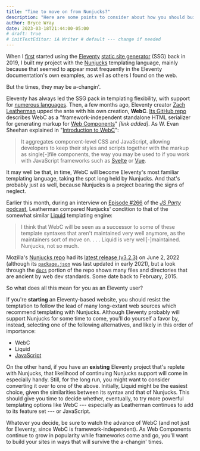 ```yaml
---
title: "Time to move on from Nunjucks?"
description: "Here are some points to consider about how you should build and maintain Eleventy sites going forward."
author: Bryce Wray
date: 2023-03-18T21:44:00-05:00
# draft: true
# initTextEditor: iA Writer # default --- change if needed
---
```


When I [first](/posts/2019/09/why-left-hugo-eleventy/) started using the [Eleventy](https://11ty.dev) [static site generator](https://jamstack.org/generators) (SSG) back in 2019, I built my project with the [Nunjucks](https://mozilla.github.io/nunjucks) templating language, mainly because that seemed to appear most frequently in the Eleventy documentation's own examples, as well as others I found on the web.

But the times, they may be a-changin'.

<!--more-->

Eleventy has always led the SSG pack in templating flexibility, with support for [numerous languages](https://11ty.dev/docs/languages/). Then, a few months ago, Eleventy creator [Zach Leatherman](https://zachleat.com) upped the ante with his own creation, **WebC**. [Its GitHub repo](https://github.com/11ty/webc) describes WebC as a "framework-independent standalone HTML serializer for generating markup for [Web Components](https://developer.mozilla.org/en-US/docs/Web/Web_Components)" *[link added]*. As W. Evan Sheehan explained in "[Introduction to WebC](https://11ty.rocks/posts/introduction-webc/)":

> It aggregates component-level CSS and JavaScript, allowing developers to keep their styles and scripts together with the markup as single[-]file components, the way you may be used to if you work with JavaScript frameworks such as [Svelte](https://svelte.dev/) or [Vue](https://vuejs.org/).

It may well be that, in time, WebC will become Eleventy's most familiar templating language, taking the spot long held by Nunjucks. And that's probably just as well, because Nunjucks is a project bearing the signs of neglect.

Earlier this month, during an interview on [Episode #266](https://changelog.com/jsparty/266) of the [*JS Party* podcast](https://changelog.com/jsparty/), Leatherman compared Nunjucks' condition to that of the somewhat similar [Liquid](https://liquidjs.com/) templating engine:

> I think that WebC will be seen as a successor to some of these template syntaxes that aren't maintained very well anymore, as the maintainers sort of move on. . . . Liquid is very well[-]maintained. Nunjucks, not so much.

Mozilla's [Nunjucks repo](https://github.com/mozilla/nunjucks) had its [latest release (v3.2.3)](https://github.com/mozilla/nunjucks/releases/tag/v3.2.3) on June 2, 2022 (although its [`package.json`](https://github.com/mozilla/nunjucks/blob/master/package.json) was last updated in early 2021), but a look through the [`docs`](https://github.com/mozilla/nunjucks/tree/master/docs) portion of the repo shows many files and directories that are ancient by web dev standards. Some date back to February, 2015.

So what does all this mean for you as an Eleventy user?

If you're **starting** an Eleventy-based website, you should resist the temptation to follow the lead of many long-extant web sources which recommend templating with Nunjucks. Although Eleventy probably will support Nunjucks for some time to come, you'll do yourself a favor by, instead, selecting one of the following alternatives, and likely in this order of importance:

- WebC
- Liquid
- [JavaScript](https://www.11ty.dev/docs/languages/javascript/)

On the other hand, if you have an **existing** Eleventy project that's replete with Nunjucks, that likelihood of continuing Nunjucks support will come in especially handy. Still, for the long run, you might want to consider converting it over to one of the above. Initially, Liquid might be the easiest choice, given the similarities between its syntax and that of Nunjucks. This should give you time to decide whether, eventually, to try more powerful templating options like WebC --- especially as Leatherman continues to add to its feature set --- or JavaScript.

Whatever you decide, be sure to watch the advance of WebC (and not just for Eleventy, since WebC is framework-independent). As Web Components continue to grow in popularity while frameworks come and go, you'll want to build your sites in ways that will survive the a-changin' times.
